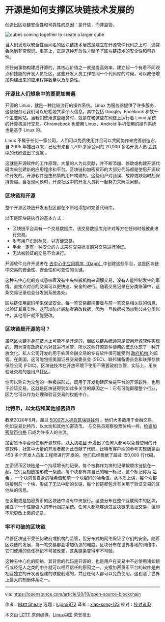 [#]: collector: "lujun9972"
[#]: translator: "xiao-song-123"
[#]: reviewer: " "
[#]: publisher: " "
[#]: url: " "
[#]: subject: "How open source underpins blockchain technology"
[#]: via: "https://opensource.com/article/20/10/open-source-blockchain"
[#]: author: "Matt Shealy https://opensource.com/users/mshealy"

开源是如何支撑区块链技术发展的
======
创造出区块链安全性和可靠性的原因：是开放，而非监管。

![cubes coming together to create a larger cube][1]


当人们发现以安全性而闻名的区块链技术居然是建立在开源软件代码之上时，通常会感到非常惊讶。事实上，正是这种开放性才赋予了区块链技术的安全性和可靠性。

把任何事物构建成开源的，其核心价值之一就是提高效率。建立起一个有着不同观点和技能的开发人员社区，这些开发人员工作在同一个代码库的时候，可以成倍增加构建出来的应用程序数量以及复杂性。

### 开源比人们想象中的要更加普遍

开源的 Linux，就是一种比较流行的操作系统。Linux 为服务器提供了许多服务，这些服务让我们可以轻松地共享个人信息。其中包括 Google，Facebook 和数千个主要网站。当我们使用这些服务时，就是在和这些在网络上运行着 Linux 系统的计算机进行交互。Chromebook 也使用 Linux，Android 手机使用的操作系统也是基于 Linux 的。

Linux 不属于任何一家公司，人们可以免费使用并且可以共同协作来完善创造它。自 2005 年推出以来，已经有来自 1,700 多家公司的 20,000 多名开发人员  [为其中的代码做出了贡献][2] 。

这就是开源软件的工作原理。大量的人为此贡献，并不断添加、修改或构建开源代码库来创建新的应用程序和平台。区块链和加密货币的大部分代码都是使用开源软件开发的。开源软件是由热情的用户构建的，这些用户对错误、故障或缺陷时刻保持警惕。当发现问题时，开源社区中的开发人员将一起努力来解决问题。

### 区块链和开源

整个开源区块链开发者社区都在不断地添加和完善代码库。

以下是区块链执行的基本方式：

  * 区块链平台具有一个交易数据库，该交易数据库允许对等方在任何时候彼此进行交易。
  * 附有用户识别标签，以方便交易。
  * 平台一定有一种安全的方式来在交易批准前对交易进行验证。
  * 无法被验证的交易不会进行。



开源软件允许开发者在 [去中心化应用程序（Dapp）][3]中创建这些平台，这是区块链中交易的安全性、安全性和可变性的关键。

这种去中心化的方式意味着没有中央权威机构来调解交易，没有人能控制发生的事情。直接点对点的交易可以更快速、安全的进行。随着交易记录在分类账簿中，这条交易记录也会分发到系统各处。

区块链使用密码学来保证安全。每一笔交易都携带着与前一笔交易相关联的信息，以验证其真实性。这可以防止威胁者篡改数据，因为一旦数据被添加到公共分类账中，其他用户就不能更改。

### 区块链是开源的吗？

虽然区块链本身在技术上可能不是开源的，但区块链系统通常是使用开源软件实现的，因为没有政府机构对其进行监管，所以这些开源软件使用的概念体现了一种开放文化。私人公司开发的用于处理金融交易的专有软件很可能受到 [政府机构 ][4] 的监管。在美国，这可能包括美国证券交易委员会 (SEC)、联邦储备委员会和联邦存款保险公司 (FDIC)。区块链技术在开放环境下使用不需要政府监管，实际上，用来验证交易的是用户社区。

你可以称它为众包的一种极端形式，既用于开发构建区块链平台的开源软件，也用于验证交易。这就是区块链得到如此多关注的原因之一：它有可能颠覆整个行业，因为它可以作为处理和验证交易的权威中介。

### 比特币，以太坊和其他加密货币

截至2020年6月，超过  [5000万人拥有区块链钱包][5] 。他们大多数用于金融交易，例如交易比特币，以太坊和其他加密货币。 与交易员观察股票价格一样，[检查加密货币价格][6] 已成为许多人的主流。

加密货币平台也使用开源软件。[以太坊项目][7] 开发出了任何人都可以免费使用的开源软件，社区中大量的开发者都为此贡献了代码。比特币客户端的参考实现版是由 450 多个开发人员和工程师进行开发的，他们已经贡献了超过 150,000 行代码。

加密货币区块链是一个持续增长的记录。每个被称作为块的记录按顺序链接在一起，它们互相链接形成一条链。每个块都有其自己的唯一标记，这个标记称为 [哈希][8] 。一个块包含自身的哈希值和前一个块密码的哈希值。从本质上讲，每个块都链接到前一个块，形成了无法中断的长链，每个长链都包含有关用于验证交易的其他块的信息。

在金融或是加密货币的区块链中没有中央银行。这些分布在整个互联网中的区块，建立了一个性能强大的审计跟踪系统。任何人都能够通过区块链来验证交易，但却不能更改上面的记录。

### 牢不可破的区块链

尽管区块链不受任何政府或机构的监管，但分布式的网络保证了它们的安全。随着区块链的发展，每一笔交易都会增加伪造的难度。区块分布在世界各地的网络中，它们使用的信任标记不可被改变，这条链条变得牢不可破。

这种去中心化的网络，其背后的代码是开源的，也是用户在交易中不必使用诸如银行或经纪人之类的中介就可以相互信任的原因之一。支撑加密货币平台的软件是由相互独立的开发者组建的联盟创建的，并且任何人都可以免费使用。这创造了世界上最大的制衡体系之一。

--------------------------------------------------------------------------------

via: https://opensource.com/article/20/10/open-source-blockchain

作者：[Matt Shealy][a]
选题：[lujun9972][b]
译者：[xiao-song-123](https://github.com/xiao-song-123)
校对：[校对者ID](https://github.com/校对者ID)

本文由 [LCTT](https://github.com/LCTT/TranslateProject) 原创编译，[Linux中国](https://linux.cn/) 荣誉推出

[a]: https://opensource.com/users/mshealy
[b]: https://github.com/lujun9972
[1]: https://opensource.com/sites/default/files/styles/image-full-size/public/lead-images/cube_innovation_process_block_container.png?itok=vkPYmSRQ "cubes coming together to create a larger cube"
[2]: https://www.linuxfoundation.org/wp-content/uploads/2020/08/2020_kernel_history_report_082720.pdf
[3]: https://www.freecodecamp.org/news/what-is-a-dapp-a-guide-to-ethereum-dapps/
[4]: https://www.investopedia.com/ask/answers/063015/what-are-some-major-regulatory-agencies-responsible-overseeing-financial-institutions-us.asp
[5]: https://www.statista.com/statistics/647374/worldwide-blockchain-wallet-users/
[6]: https://www.okex.com/markets
[7]: https://ethereum.org/en/
[8]: https://opensource.com/article/18/7/bitcoin-blockchain-and-open-source
